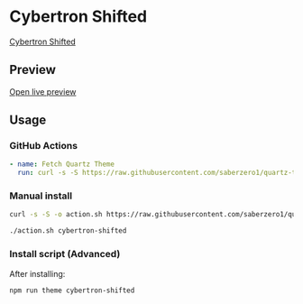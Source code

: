 # Cybertron Shifted

[Cybertron Shifted](https://github.com/JorgEdmundo)

## Preview

[Open live preview](https://quartz-themes.github.io/cybertron-shifted/)

## Usage

### GitHub Actions

```yaml
- name: Fetch Quartz Theme
  run: curl -s -S https://raw.githubusercontent.com/saberzero1/quartz-themes/master/action.sh | bash -s -- cybertron-shifted
```

### Manual install

```bash
curl -s -S -o action.sh https://raw.githubusercontent.com/saberzero1/quartz-themes/master/action.sh

./action.sh cybertron-shifted
```

### Install script (Advanced)

After installing:

```bash
npm run theme cybertron-shifted
```
